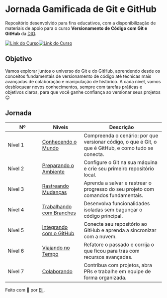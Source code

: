 # Jornada Gamificada de Git e GitHub

Repositório desenvolvido para fins educativos, com a disponibilização de materiais de apoio para o curso **Versionamento de Código com Git e GitHub** da [DIO](https://www.dio.me/).

[![Link do Curso](https://img.shields.io/badge/%E2%96%B6-000?style=for-the-badge\&logo=movie\&logoColor=E94D5F)](https://web.dio.me/course/versionamento-de-codigo-com-git-e-github/learning/f3cbaa66-efbd-4c25-842e-2069c188c066)[![Link do Curso](https://img.shields.io/badge/Acesse%20o%20Curso%20na%20Plataforma-E94D5F?style=for-the-badge)](https://web.dio.me/course/versionamento-de-codigo-com-git-e-github/learning/f3cbaa66-efbd-4c25-842e-2069c188c066)

## Objetivo

Vamos explorar juntos o universo do Git e do GitHub, aprendendo desde os conceitos fundamentais de versionamento de código até técnicas mais avançadas de colaboração e manipulação de histórico. A cada nível, vamos desbloquear novos conhecimentos, sempre com tarefas práticas e objetivos claros, para que você ganhe confiança ao versionar seus projetos 😊

## Jornada

<table><thead><tr><th width="95">Nº</th><th>Níveis</th><th>Descrição</th></tr></thead><tbody><tr><td>Nível 1</td><td><a href="nivel-1-conhecendo-o-mundo/o-que-e-versionamento-de-codigo.md">Conhecendo o Mundo</a></td><td>Compreenda o cenário: por que versionar código, o que é Git, o que é GitHub, e como tudo se conecta.</td></tr><tr><td>Nível 2</td><td><a href="nivel-2-preparando-o-ambiente/02-instalacao-configuracao-e-autenticacao.md">Preparando o Ambiente</a></td><td>Configure o Git na sua máquina e crie seu primeiro repositório local.</td></tr><tr><td>Nível 3</td><td><a href="nivel-3-rastreando-mudancas/entendendo-commits-e-status.md">Rastreando Mudanças</a></td><td>Aprenda a salvar e rastrear o progresso do seu projeto com comandos fundamentais.</td></tr><tr><td>Nível 4</td><td><a href="nivel-4-trabalhando-com-branches/criando-uma-nova-branch.md">Trabalhando com Branches</a></td><td>Desenvolva funcionalidades isoladas sem bagunçar o código principal.</td></tr><tr><td>Nível 5</td><td><a href="nivel-5-integrando-com-github/conectando-seu-repositorio-local-ao-github.md">Integrando com o GitHub</a></td><td>Conecte seu repositório ao GitHub e aprenda a sincronizar com a nuvem.</td></tr><tr><td>Nível 6</td><td><a href="nivel-6-viajando-no-tempo/alterando-a-mensagem-de-um-commit.md">Viajando no Tempo</a></td><td>Refatore o passado e corrija o que ficou para trás com recursos avançadas.</td></tr><tr><td>Nível 7</td><td><a href="nivel-7-colaborando/criando-um-pull-request.md">Colaborando</a></td><td>Contribua com projetos, abra PRs e trabalhe em equipe de forma organizada.</td></tr></tbody></table>



Feito com 💙 por [Eli](https://github.com/elidianaandrade).
